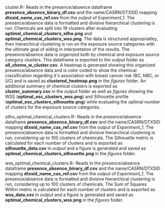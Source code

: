 cluster.R- Reads in the presence/absence dataframe **presence_absence_binary_df.csv**  and the name/CASRN/DTXSID mapping **dtxsid_name_cas_ref.csv** from the *output* of *Experiment_1*. The presence/absence data is formatted and divisive hierarchical clustering is run. Chemicals are split into 19 clusters after evaluating **optimal_chemical_clusters_silho.png** and **optimal_chemical_clusters_wss.png**. The data is structured appropriatley, then hierarchical clustering is run on the exposure source categories with the ultimate goal of aiding in interpretation of the results. The presence/absence data is organized both by chemical and exposure source category clusters. This dataframe is exported to the *output* folder as **all_chems_w_cluster.csv**. A heatmap is generaed showing this organized presence/absence data and is color coded to show the chemical classification regarding it's association with breast cancer risk (BC, NBC, or UC) and is saved as **clustered_heatmap.png** in the *figures* folder. An additional summary of chemical clusters is exported as **cluster_summary.csv** in the *output* folder as well as *figures* showing the WSS (**optimal_esc_clusters_wss.png**) and Silhouette profile (**optimal_esc_clusters_silhouette.png**) while evaluating the optimal number of clusters for the exposure source categories.

silho_optimal_chemical_clusters.R- Reads in the presence/absence dataframe **presence_absence_binary_df.csv**  and the name/CASRN/DTXSID mapping **dtxsid_name_cas_ref.csv** from the *output* of *Experiment_1*. The presence/absence data is formatted and divisive hierarchical clustering is run, considering up to 100 clusters of chemicals. The Silhouette metric is calculated for each number of clusters and is exported as **silhouette_data.csv** in *output* and a figure is generated and saved as **optimal_chemical_clusters_silhouette.png** in the *figures* folder.

wss_optimal_chemical_clusters.R- Reads in the presence/absence dataframe **presence_absence_binary_df.csv**  and the name/CASRN/DTXSID mapping **dtxsid_name_cas_ref.csv** from the *output* of *Experiment_1*. The presence/absence data is formatted and divisive hierarchical clustering is run, considering up to 100 clusters of chemicals. The Sum of Squares Within metric is calculated for each number of clusters and is exported as **wss_data.csv** in *output* and a figure is generated and saved as **optimal_chemical_clusters_wss.png** in the *figures* folder.
